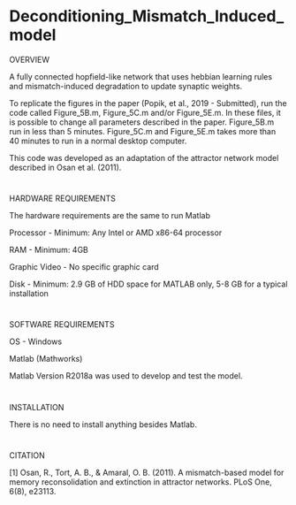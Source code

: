 # Deconditioning_Mismatch_Induced_model

OVERVIEW

A fully connected hopfield-like network that uses hebbian learning rules and mismatch-induced degradation to update synaptic weights. 

To replicate the figures in the paper (Popik, et al., 2019 - Submitted), run the code called Figure_5B.m, Figure_5C.m and/or Figure_5E.m. In these files, it is possible to change all parameters described in the paper. Figure_5B.m run in less than 5 minutes. Figure_5C.m and Figure_5E.m takes more than 40 minutes to run in a normal desktop computer.

This code was developed as an adaptation of the attractor network model described in Osan et al. (2011).
 
#
HARDWARE REQUIREMENTS

The hardware requirements are the same to run Matlab

Processor - Minimum: Any Intel or AMD x86-64 processor

RAM - Minimum: 4GB

Graphic Video - No specific graphic card

Disk - Minimum: 2.9 GB of HDD space for MATLAB only, 5-8 GB for a typical installation

#
SOFTWARE REQUIREMENTS

OS - Windows

Matlab (Mathworks)

Matlab Version R2018a was used to develop and test the model.


#
INSTALLATION

There is no need to install anything besides Matlab.


#
CITATION

[1] Osan, R., Tort, A. B., & Amaral, O. B. (2011). A mismatch-based model for memory reconsolidation and extinction in attractor networks. PLoS One, 6(8), e23113.
